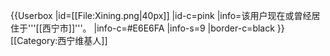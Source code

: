 {{Userbox
  |id=[[File:Xining.png|40px]]
  |id-c=pink
  |info=<span lang="zh-cn">该用户现在或曾经居住于'''[[西宁市]]'''。</span>
  |info-c=#E6E6FA
  |info-s=9
  |border-c=black
}}
[[Category:西宁维基人]]